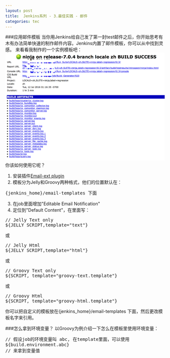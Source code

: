 ```yaml
---
layout: post
title:  Jenkins系列 - 3.最佳实践 - 邮件
categories: tec
---
```


###应用邮件模板
当你用Jenkins给自己发了第一封test邮件之后，你开始思考有木有办法简单快速的制作邮件内容。Jenkins内置了邮件模板，你可以从中找到灵感。
来看看我制作的一个实例模板吧：
![screenshot](/assets/images/articles/2016/07/mail-tem.png )
你该如何使用它呢？
1. 安装插件[Email-ext plugin](https://wiki.jenkins-ci.org/display/JENKINS/Email-ext+plugin)
2. 模板分为Jelly和Groovy两种格式，他们的位置默认在：
<pre class="brush: shell; gutter: true;">
{jenkins_home}/email-templates 下面
</pre>
3. 在job里面增加"Editable Email Notification"
4. 定位到"Default Content"，在里面写：
<pre class="brush: shell; gutter: true;">
// Jelly Text only
${JELLY_SCRIPT,template="text"} 
</pre>
或
<pre class="brush: shell; gutter: true;">
// Jelly Html 
${JELLY_SCRIPT,template="html"} 
</pre>
或
<pre class="brush: shell; gutter: true;">
// Groovy Text only 
${SCRIPT, template="groovy-text.template"}
</pre>
或
<pre class="brush: shell; gutter: true;">
// Groovy Html
${SCRIPT, template="groovy-html.template"}
</pre>

你可以把自定义的模板放在{jenkins_home}/email-templates 下面，然后更改模板名字来引用。


###怎么拿到环境变量？
以Groovy为例介绍一下怎么在模板里使用环境变量：
<pre class="brush: shell; gutter: true;">
// 假设job的环境变量叫 abc, 在template里面，可以使用
${build.environment.abc} 
// 来拿到变量值
</pre>


